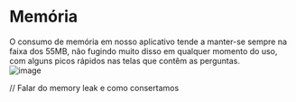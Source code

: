 # Memória

O consumo de memória em nosso aplicativo tende a manter-se sempre na faixa dos 55MB, não fugindo muito disso em qualquer momento do uso, com alguns picos rápidos nas telas que contêm as perguntas.
<br />
![image](./imagens/mem-summary.png)

// Falar do memory leak e como consertamos